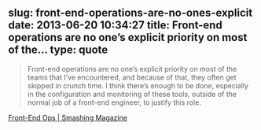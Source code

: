 slug: front-end-operations-are-no-ones-explicit
date: 2013-06-20 10:34:27
title: Front-end operations are no one’s explicit priority on most of the...
type: quote
---

> Front-end operations are no one’s explicit priority on most of the teams that I’ve encountered, and because of that, they often get skipped in crunch time. I think there’s enough to be done, especially in the configuration and monitoring of these tools, outside of the normal job of a front-end engineer, to justify this role.

[Front-End Ops | Smashing Magazine](http://www.smashingmagazine.com/2013/06/11/front-end-ops/)
